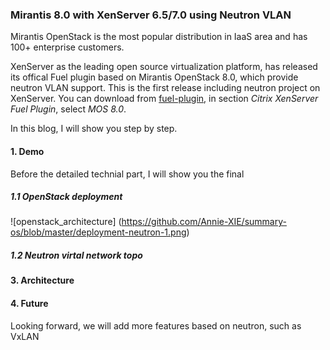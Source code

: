 ### Mirantis 8.0 with XenServer 6.5/7.0 using Neutron VLAN

Mirantis OpenStack is the most popular distribution in IaaS area and
has 100+ enterprise customers.

XenServer as the leading open source virtualization platform, has released
its offical Fuel plugin based on Mirantis OpenStack 8.0, which provide neutron
VLAN support. This is the first release including neutron project on XenServer.
You can download from [fuel-plugin](https://www.mirantis.com/validated-solution-integrations/fuel-plugins/),
in section *Citrix XenServer Fuel Plugin*, select *MOS 8.0*.

In this blog, I will show you step by step.

#### 1. Demo

Before the detailed technial part, I will show you the final 

##### 1.1 OpenStack deployment

![openstack_architecture]
(https://github.com/Annie-XIE/summary-os/blob/master/deployment-neutron-1.png)

##### 1.2 Neutron virtal network topo



#### 3. Architecture

#### 4. Future

Looking forward, we will add more features based on neutron, such as VxLAN
